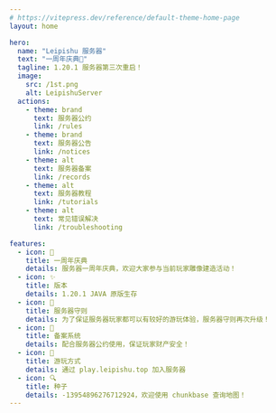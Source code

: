 ```yaml
---
# https://vitepress.dev/reference/default-theme-home-page
layout: home

hero:
  name: "Leipishu 服务器"
  text: "一周年庆典🎉"
  tagline: 1.20.1 服务器第三次重启！
  image:
    src: /1st.png
    alt: LeipishuServer
  actions:
    - theme: brand
      text: 服务器公约
      link: /rules
    - theme: brand
      text: 服务器公告
      link: /notices
    - theme: alt
      text: 服务器备案
      link: /records
    - theme: alt
      text: 服务器教程
      link: /tutorials
    - theme: alt
      text: 常见错误解决
      link: /troubleshooting

features:
  - icon: 🎂
    title: 一周年庆典
    details: 服务器一周年庆典，欢迎大家参与当前玩家雕像建造活动！
  - icon: ✨
    title: 版本
    details: 1.20.1 JAVA 原版生存
  - icon: 📝
    title: 服务器守则
    details: 为了保证服务器玩家都可以有较好的游玩体验，服务器守则再次升级！
  - icon: 📌
    title: 备案系统
    details: 配合服务器公约使用，保证玩家财产安全！
  - icon: 🎉
    title: 游玩方式
    details: 通过 play.leipishu.top 加入服务器
  - icon: 🔍
    title: 种子
    details: -13954896276712924，欢迎使用 chunkbase 查询地图！
---
```

